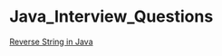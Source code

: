 # Java_Interview_Questions
[Reverse String in Java](https://github.com/vivekk-p/repo_Java_Interview_Questions/blob/main/Reverse%20String%20in%20Java)
